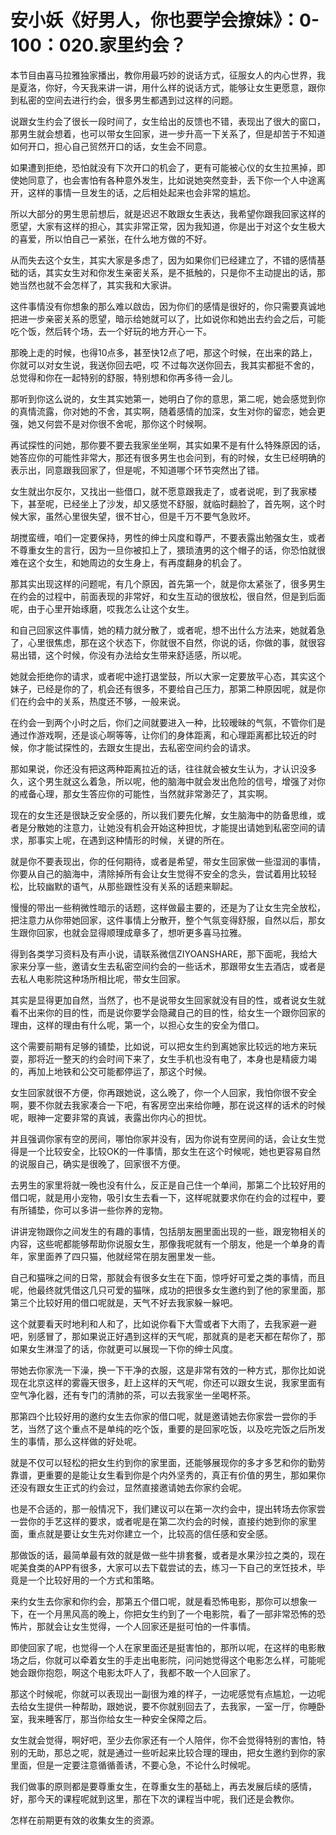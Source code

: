 # 安小妖《好男人，你也要学会撩妹》：0-100：020.家里约会？

本节目由喜马拉雅独家播出，教你用最巧妙的说话方式，征服女人的内心世界，我是夏洛，你好，今天我来讲一讲，用什么样的说话方式，能够让女生更愿意，跟你到私密的空间去进行约会，很多男生都遇到过这样的问题。

说跟女生约会了很长一段时间了，女生给出的反馈也不错，表现出了很大的窗口，那男生就会想着，也可以带女生回家，进一步升高一下关系了，但是却苦于不知道如何开口，担心自己贸然开口的话，女生会不同意。

如果遭到拒绝，恐怕就没有下次开口的机会了，更有可能被心仪的女生拉黑掉，即使她同意了，也会害怕有各种意外发生，比如说她突然变卦，丢下你一个人中途离开，这样的事情一旦发生的话，之后相处起来也会非常的尴尬。

所以大部分的男生思前想后，就是迟迟不敢跟女生表达，我希望你跟我回家这样的愿望，大家有这样的担心，其实非常正常，因为我知道，你是出于对这个女生极大的喜爱，所以怕自己一紧张，在什么地方做的不好。

从而失去这个女生，其实大家是多虑了，因为如果你们已经建立了，不错的感情基础的话，其实女生对和你发生亲密关系，是不抵触的，只是你不主动提出的话，那她当然也就不会怎样了，其实我和大家讲。

这件事情没有你想象的那么难以啟齿，因为你们的感情是很好的，你只需要真诚地把进一步亲密关系的愿望，暗示给她就可以了，比如说你和她出去约会之后，可能吃个饭，然后转个场，去一个好玩的地方开心一下。

那晚上走的时候，也得10点多，甚至快12点了吧，那这个时候，在出来的路上，你就可以对女生说，我送你回去吧，哎 不过每次送你回去，我其实都挺不舍的，总觉得和你在一起特别的舒服，特别想和你再多待一会儿。

那听到你这么说的，女生其实她第一，她明白了你的意思，第二呢，她会感觉到你的真情流露，你对她的不舍，其实啊，随着感情的加深，女生对你的留恋，她会更强，她又何尝不是对你很不舍呢，那你这个时候啊。

再试探性的问她，那你要不要去我家坐坐啊，其实如果不是有什么特殊原因的话，她答应你的可能性非常大，那还有很多男生也会问到，有的时候，女生已经明确的表示出，同意跟我回家了，但是呢，不知道哪个环节突然出了错。

女生就出尔反尔，又找出一些借口，就不愿意跟我走了，或者说呢，到了我家楼下，甚至呢，已经坐上了沙发，却又感觉不舒服，就临时翻脸了，首先啊，这个时候大家，虽然心里很失望，很不甘心，但是千万不要气急败坏。

胡搅蛮缠，咱们一定要保持，男性的绅士风度和尊严，不要表露出勉强女生，或者不尊重女生的言行，因为一旦你被扣上了，猥琐渣男的这个帽子的话，你恐怕就很难在这个女生，和她周边的女生身上，有再度翻身的机会了。

那其实出现这样的问题呢，有几个原因，首先第一个，就是你太紧张了，很多男生在约会的过程中，前面表现的非常好，和女生互动的很放松，很自然，但是到后面呢，由于心里开始琢磨，哎我怎么让这个女生。

和自己回家这件事情，她的精力就分散了，或者呢，想不出什么方法来，她就着急了，心里很焦虑，那在这个状态下，你就很不自然，你说的话，你做的事，就很容易出错，这个时候，你没有办法给女生带来舒适感，所以呢。

她就会拒绝你的请求，或者呢中途打退堂鼓，所以大家一定要放平心态，其实这个妹子，已经是你的了，机会还有很多，不要给自己压力，那第二种原因呢，就是你们在约会中的关系，热度还不够，一般来说。

在约会一到两个小时之后，你们之间就要进入一种，比较暧昧的气氛，不管你们是通过作游戏啊，还是谈心啊等等，让你们的身体距离，和心理距离都比较近的时候，你才能试探性的，去跟女生提出，去私密空间约会的请求。

那如果说，你还没有把这两种距离拉近的话，往往就会被女生认为，才认识没多久，这个男生就这么着急，所以呢，他的脑海中就会发出危险的信号，增强了对你的戒备心理，那女生答应你的可能性，当然就非常渺茫了，其实啊。

现在的女生还是很缺乏安全感的，所以我们要先化解，女生脑海中的防备思维，或者是分散她的注意力，让她没有机会开始这种担忧，才能提出请她到私密空间的请求，那事实上呢，在遇到这种情形的时候，关键的所在。

就是你不要表现出，你的任何期待，或者是希望，带女生回家做一些湿润的事情，你要从自己的脑海中，清除掉所有会让女生觉得不安全的念头，尝试着用比较轻松，比较幽默的语气，从那些跟性没有关系的话题来聊起。

慢慢的带出一些稍微性暗示的话题，这样做最主要的，还是为了让女生完全放松，把注意力从你带她回家，这件事情上分散开，整个气氛变得舒服，自然以后，那女生跟你回家，也就会显得顺理成章多了，想听更多喜马拉雅。

得到各类学习资料及有声小说，请联系微信ZIYOANSHARE，那下面呢，我给大家来分享一些，邀请女生去私密空间约会的一些话术，那跟带女生去酒店，或者是去私人电影院这种场所相比呢，带女生回家。

其实是显得更加自然，当然了，也不是说带女生回家就没有目的性，或者说女生就看不出来你的目的性，而是说你要学会隐藏自己的目的性，给女生一个跟你回家的理由，这样的理由有什么呢，第一个，以担心女生的安全为借口。

这个需要前期有足够的铺垫，比如说，可以把女生约到离她家比较远的地方来玩耍，那将近一整天的约会时间下来了，女生手机也没有电了，本身也是精疲力竭的，再加上地铁和公交可能都停运了，那这个时候。

女生回家就很不方便，你再跟她说，这么晚了，你一个人回家，我怕你很不安全啊，要不你就去我家凑合一下吧，有客房空出来给你睡，那在说这样的话术的时候呢，眼神一定要非常的真诚，表露出你内心的担忧。

并且强调你家有空的房间，哪怕你家并没有，因为你说有空房间的话，会让女生觉得是一个比较安全，比较OK的一件事情，那女生在这个时候呢，她也更容易自然的说服自己，确实是很晚了，回家很不方便。

去男生的家里将就一晚也没有什么，反正是自己住一个单间，那第二个比较好用的借口呢，就是用小宠物，吸引女生去看一下，这样呢就要求你在约会的过程中，要有所铺垫，你可以多讲一些你养的宠物。

讲讲宠物跟你之间发生的有趣的事情，包括朋友圈里面出现的一些，跟宠物相关的内容，这些呢都能够帮助你说服女生，那像我呢就有一个朋友，他是一个单身的青年，家里面养了四只猫，他就经常在朋友圈里发一些。

自己和猫咪之间的日常，那就会有很多女生在下面，惊呼好可爱之类的事情，而且呢，他最终就凭借这几只可爱的猫咪，成功的把很多女生邀约到了他的家里面，那第三个比较好用的借口呢就是，天气不好去我家躲一躲吧。

这个就要看天时地利和人和了，比如说你看下大雪或者下大雨了，去我家避一避吧，别感冒了，那如果说正好遇到这样的天气呢，那就真的是老天都在帮你了，那如果女生淋湿了的话，你就更可以展现一下你的绅士风度。

带她去你家洗一下澡，换一下干净的衣服，这是非常有效的一种方式，那你比如说现在北京这样的雾霾天很多，赶上这样的天气呢，你还可以跟女生说，我家里面有空气净化器，还有专门的清肺的茶，可以去我家坐一坐喝杯茶。

那第四个比较好用的邀约女生去你家的借口呢，就是邀请她去你家尝一尝你的手艺，当然了这个重点不是单纯的吃个饭，重要的是回家吃饭，以及吃完饭之后所发生的事情，那么这样做的好处呢。

就是不仅可以轻松的把女生约到你的家里面，还能够展现你的多才多艺和你的勤劳靠谱，更重要的是能让女生看到你是个内外坚秀的，真正有价值的男生，那如果你还没有跟女生正式的约会过，显然直接邀请她去你家约会呢。

也是不合适的，那一般情况下，我们建议可以在第一次约会中，提出转场去你家尝一尝你的手艺这样的要求，或者呢是在第二次约会的时候，直接约她到你的家里面，重点就是要让女生先对你建立一个，比较高的信任感和安全感。

那做饭的话，最简单最有效的就是做一些牛排套餐，或者是水果沙拉之类的，现在呢美食类的APP有很多，大家可以去下载尝试的去，练习一下自己的烹饪技术，毕竟是一个比较好用的一个方式和策略。

来约女生去你家和你约会，那第五个借口呢，就是看恐怖电影，那你可以想象一下，在一个月黑风高的晚上，你把女生约到了一个电影院，看了一部非常恐怖的恐怖片，那就会让女生觉得，一个人回家还是挺可怕的一件事情。

即使回家了呢，也觉得一个人在家里面还是挺害怕的，那所以呢，在这样的电影散场之后，你就可以牵着女生的手走出电影院，问问她觉得这个电影怎么样，可能呢她会跟你抱怨，啊这个电影太吓人了，我都不敢一个人回家了。

那这个时候呢，你就可以表现出一副很为难的样子，一边呢感觉有点尴尬，一边呢去给女生提供一种帮助，跟她说，要不你就别回去了，去我家，一室一厅，你睡卧室，我来睡客厅，那当你给女生一种安全保障之后。

女生就会觉得，啊好吧，至少去你家还有一个人陪伴，你不会觉得特别的害怕，特别的无助，那总之呢，就是通过一些听起来比较合理的理由，把女生邀约到你的家里面，但是一定要注意循循善诱，不要心急，不论什么时候呢。

我们做事的原则都是要尊重女生，在尊重女生的基础上，再去发展后续的感情，好，那今天的课程呢就到这里，那在下次的课程当中呢，我们还是会教你。

怎样在前期更有效的收集女生的资源。